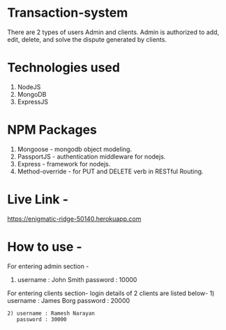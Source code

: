 # Transaction-system
 There are 2 types of users Admin and clients.
 Admin is authorized to add, edit, delete, and solve the dispute generated by clients.
 
# Technologies used 
  1) NodeJS
  2) MongoDB
  3) ExpressJS
  
# NPM Packages
  1) Mongoose - mongodb object modeling.
  2) PassportJS - authentication middleware for nodejs.
  3) Express - framework for nodejs.
  4) Method-override - for PUT and DELETE verb in RESTful Routing.
# Live Link -
  https://enigmatic-ridge-50140.herokuapp.com

# How to use -
For entering admin section -
  1) username : John Smith
     password : 10000
  
For entering clients section-
  login details of 2 clients are listed below-
    1) username : James Borg 
       password : 20000
    
    2) username : Ramesh Narayan
       password : 30000

  
